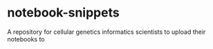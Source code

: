 # notebook-snippets
A repository for cellular genetics informatics scientists to upload their notebooks to
